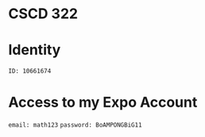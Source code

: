 
# CSCD 322

# Identity
`ID: 10661674`

# Access to my Expo Account
`email: math123`
`password: BoAMPONGBiG11`

